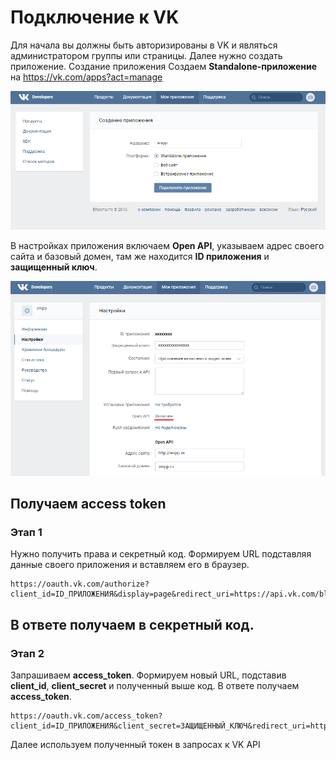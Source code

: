 # Подключение к VK

Для начала вы должны быть авторизированы в VK и являться администратором группы или страницы. Далее нужно создать приложение.
Создание приложения
Создаем **Standalone-приложение** на https://vk.com/apps?act=manage

![Создаем Standalone-приложение](0001.png)


В настройках приложения включаем **Open API**, указываем адрес своего сайта и базовый домен, там же находится **ID приложения** и **защищенный ключ**.

![включаем Open API](0002.png)

## Получаем access token
### Этап 1

Нужно получить права и секретный код. Формируем URL подставляя данные своего приложения и вставляем его в браузер.
```
https://oauth.vk.com/authorize?client_id=ID_ПРИЛОЖЕНИЯ&display=page&redirect_uri=https://api.vk.com/blank.html&scope=offline,wall,photos&response_type=code
```
## В ответе получаем в секретный код.
### Этап 2

Запрашиваем **access_token**. Формируем новый URL, подставив **client_id**, **client_secret** и полученный выше код. В ответе получаем **access_token**.
```
https://oauth.vk.com/access_token?client_id=ID_ПРИЛОЖЕНИЯ&client_secret=ЗАЩИЩЕННЫЙ_КЛЮЧ&redirect_uri=https://api.vk.com/blank.html&code=СЕКРЕТНЫЙ_КОД
```
Далее используем полученный токен в запросах к VK API
